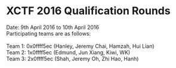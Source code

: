XCTF 2016 Qualification Rounds
==============================
Date: 9th April 2016 to 10th April 2016
<br> Participating teams are as follows:
<br><br>Team 1: 0x0ffff5ec (Hanley, Jeremy Chai, Hamzah, Hui Lian)
<br>Team 2: 1x0ffff5ec (Edmund, Jun Xiang, Kiwi, WK)
<br>Team 3: 2x0ffff5ec (Shah, Jeremy Oh, Zhi Hao, Hanh)
<br>
